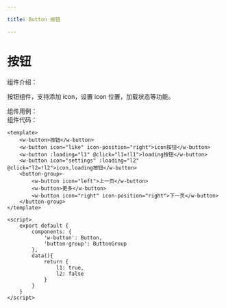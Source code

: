 ```yaml
---

title: Button 按钮

---
```

# 按钮

组件介绍：<br>

按钮组件，支持添加 icon，设置 icon 位置，加载状态等功能。

组件用例：<br>
<ClientOnly>
<button-demos></button-demos>
</ClientOnly>
组件代码：

```vue
<template>
    <w-button>按钮</w-button>
    <w-button icon="like" icon-position="right">icon按钮</w-button>
    <w-button :loading="l1" @click="l1=!l1">loading按钮</w-button>
    <w-button icon="settings" :loading="l2" @click="l2=!l2">icon,loading按钮</w-button>
    <button-group>
        <w-button icon="left">上一页</w-button>
        <w-button>更多</w-button>
        <w-button icon="right" icon-position="right">下一页</w-button>
    </button-group>
</template>
    
<script>
    export default {
        components: {
            'w-button': Button,
            'button-group': ButtonGroup
        },
        data(){
            return {
                l1: true,
                l2: false
            }
        }
    }
</script>
```